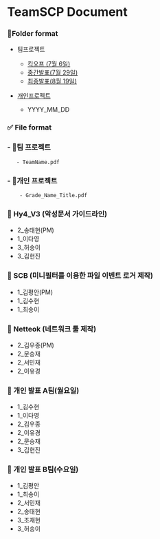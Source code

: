 # TeamSCP Document


### 📁Folder format

- 팀프로젝트
    - [킥오프  (7월 6일)](https://github.com/TeamSCP/2020_SummerVacation/tree/master/%ED%8C%80%20%ED%94%84%EB%A1%9C%EC%A0%9D%ED%8A%B8/%ED%82%A5%EC%98%A4%ED%94%84)
    - [중간발표(7월 29일)](https://github.com/TeamSCP/2020_SummerVacation/tree/master/%ED%8C%80%20%ED%94%84%EB%A1%9C%EC%A0%9D%ED%8A%B8/%ED%82%A5%EC%98%A4%ED%94%84)
    - [최종발표(8월 19일)](https://github.com/TeamSCP/2020_SummerVacation/tree/master/%ED%8C%80%20%ED%94%84%EB%A1%9C%EC%A0%9D%ED%8A%B8/%EC%B5%9C%EC%A2%85%EB%B0%9C%ED%91%9C)
    
- [개인프로젝트](https://github.com/TeamSCP/2020_SummerVacation/tree/master/%EA%B0%9C%EC%9D%B8%20%ED%94%84%EB%A1%9C%EC%A0%9D%ED%8A%B8)
    - YYYY_MM_DD

### ✅ File format

### - 📌팀 프로젝트
       - TeamName.pdf
### - 📕개인 프로젝트
        - Grade_Name_Title.pdf 

### 📌 Hy4_V3 (악성문서 가이드라인)
- 2_송태현(PM)
- 1_이다영
- 3_허송이
- 3_김현진
### 📌 SCB (미니필터를 이용한 파일 이벤트 로거 제작)
- 1_김평안(PM)
- 1_김수현
- 1_최송이
### 📌 Netteok (네트워크 툴 제작)
- 2_김우종(PM)
- 2_문승재
- 2_서민재
- 2_이유경

###

### 📕 개인 발표 A팀(월요일)
- 1_김수현
- 1_이다영
- 2_김우종
- 2_이유경
- 2_문승재
- 3_김현진
### 📕 개인 발표 B팀(수요일)
- 1_김평안
- 1_최송이
- 2_서민재
- 2_송태현
- 3_조재현
- 3_허송이
